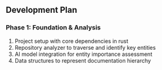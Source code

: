 ## Development Plan

### Phase 1: Foundation & Analysis
1. Project setup with core dependencies in rust
2. Repository analyzer to traverse and identify key entities
3. AI model integration for entity importance assessment
4. Data structures to represent documentation hierarchy